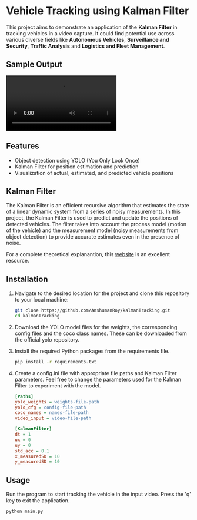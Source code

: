 # Vehicle Tracking using Kalman Filter

This project aims to demonstrate an application of the **Kalman Filter** in tracking vehicles in a video capture. It could find potential use across various diverse fields like **Autonomous Vehicles**, **Surveillance and Security**, **Traffic Analysis** and **Logistics and Fleet Management**.

## Sample Output

![](output.mp4)

## Features
- Object detection using YOLO (You Only Look Once)
- Kalman Filter for position estimation and prediction
- Visualization of actual, estimated, and predicted vehicle positions

## Kalman Filter

The Kalman Filter is an efficient recursive algorithm that estimates the state of a linear dynamic system from a series of noisy measurements. In this project, the Kalman Filter is used to predict and update the positions of detected vehicles. The filter takes into account the process model (motion of the vehicle) and the measurement model (noisy measurements from object detection) to provide accurate estimates even in the presence of noise.

For a complete theoretical explanantion, this [website](https://www.kalmanfilter.net/background.html) is an excellent resource.

## Installation

1. Navigate to the desired location for the project and clone this repository to your local machine:

   ```.sh
   git clone https://github.com/AnshumanRoy/kalmanTracking.git
   cd kalmanTracking
   
3. Download the YOLO model files for the weights, the corresponding config files and the coco class names. These can be downloaded from the official yolo repository.

4. Install the required Python packages from the requirements file.

   ```.sh
   pip install -r requirements.txt
   
5. Create a config.ini file with appropriate file paths and Kalman Filter parameters. Feel free to change the parameters used for the Kalman Filter to experiment with the model.

   ```.ini
   [Paths]
   yolo_weights = weights-file-path
   yolo_cfg = config-file-path
   coco_names = names-file-path
   video_input = video-file-path

   [KalmanFilter]
   dt = 1
   ux = 0
   uy = 0
   std_acc = 0.1
   x_measuredSD = 10
   y_measuredSD = 10

## Usage
    
  Run the program to start tracking the vehicle in the input video. Press the 'q' key to exit the application.

   ```.sh
   python main.py  
